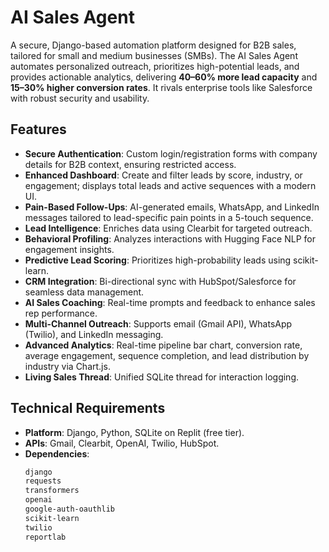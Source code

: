 # AI Sales Agent

A secure, Django-based automation platform designed for B2B sales, tailored for small and medium businesses (SMBs). The AI Sales Agent automates personalized outreach, prioritizes high-potential leads, and provides actionable analytics, delivering **40–60% more lead capacity** and **15–30% higher conversion rates**. It rivals enterprise tools like Salesforce with robust security and usability.

## Features

- **Secure Authentication**: Custom login/registration forms with company details for B2B context, ensuring restricted access.
- **Enhanced Dashboard**: Create and filter leads by score, industry, or engagement; displays total leads and active sequences with a modern UI.
- **Pain-Based Follow-Ups**: AI-generated emails, WhatsApp, and LinkedIn messages tailored to lead-specific pain points in a 5-touch sequence.
- **Lead Intelligence**: Enriches data using Clearbit for targeted outreach.
- **Behavioral Profiling**: Analyzes interactions with Hugging Face NLP for engagement insights.
- **Predictive Lead Scoring**: Prioritizes high-probability leads using scikit-learn.
- **CRM Integration**: Bi-directional sync with HubSpot/Salesforce for seamless data management.
- **AI Sales Coaching**: Real-time prompts and feedback to enhance sales rep performance.
- **Multi-Channel Outreach**: Supports email (Gmail API), WhatsApp (Twilio), and LinkedIn messaging.
- **Advanced Analytics**: Real-time pipeline bar chart, conversion rate, average engagement, sequence completion, and lead distribution by industry via Chart.js.
- **Living Sales Thread**: Unified SQLite thread for interaction logging.

## Technical Requirements

- **Platform**: Django, Python, SQLite on Replit (free tier).
- **APIs**: Gmail, Clearbit, OpenAI, Twilio, HubSpot.
- **Dependencies**:
  ```bash
  django
  requests
  transformers
  openai
  google-auth-oauthlib
  scikit-learn
  twilio
  reportlab
